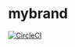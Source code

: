 # mybrand 
[![CircleCI]([![CircleCI](https://circleci.com/gh/Nadinefiona/mybrand/tree/main.svg?style=svg)](https://circleci.com/gh/Nadinefiona/mybrand/tree/main))](https://circleci.com/gh/Nadinefiona/mybrand/tree/ft-endpoint)
